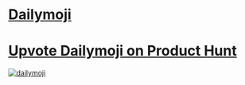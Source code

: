 # [Dailymoji](https://virejdasani.github.io/Dailymoji)

# [Upvote Dailymoji on Product Hunt](https://www.producthunt.com/posts/dailymoji)

[![dailymoji](https://raw.githubusercontent.com/virejdasani/Dailymoji/main/assets/img/dailymoji-landing.png)](https://virejdasani.github.io/Dailymoji)
